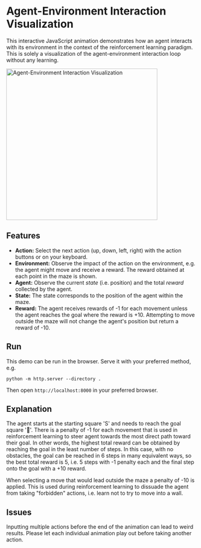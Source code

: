# Agent-Environment Interaction Visualization

This interactive JavaScript animation demonstrates how an agent interacts with its environment in the context of the reinforcement learning paradigm. This is solely a visualization of the agent-environment interaction loop without any learning.

<img src="https://talesofindustry.org/images/github/agent-environment-interaction.png" alt="Agent-Environment Interaction Visualization" width="400">

## Features

- **Action:** Select the next action (up, down, left, right) with the action buttons or on your keyboard.
- **Environment:** Observe the impact of the action on the environment, e.g. the agent might move and receive a reward. The reward  obtained at each point in the maze is shown.
- **Agent:** Observe the current *state* (i.e. position) and the total *reward* collected by the agent.
- **State:** The state corresponds to the position of the agent within the maze.
- **Reward:** The agent receives rewards of -1 for each movement unless the agent reaches the goal where the reward is +10. Attempting to move outside the maze will not change the agent's position but return a reward of -10.


## Run

This demo can be run in the browser. Serve it with your preferred method, e.g.

```
python -m http.server --directory .
```

Then open `http://localhost:8000` in your preferred browser.


## Explanation

The agent starts at the starting square 'S' and needs to reach the goal square '🏁'. There is a penalty of -1 for each movement that is used in reinforcement learning to steer agent towards the most direct path toward their goal. In other words, the highest total reward can be obtained by reaching the goal in the least number of steps. In this case, with no obstacles, the goal can be reached in 6 steps in many equivalent ways, so the best total reward is 5, i.e. 5 steps with -1 penalty each and the final step onto the goal with a +10 reward.

When selecting a move that would lead outside the maze a penalty of -10 is applied. This is used during reinforcement learning to dissuade the agent from taking "forbidden" actions, i.e. learn not to try to move into a wall.


## Issues

Inputting multiple actions before the end of the animation can lead to weird results. Please let each individual animation play out before taking another action.
